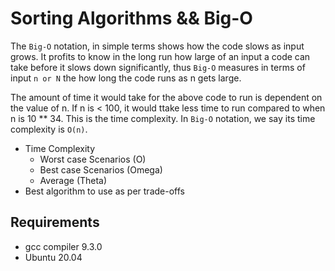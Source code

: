 #	Sorting Algorithms && Big-O


The ```Big-O``` notation, in simple terms shows how the code slows as input grows. It profits to know in the long run how large of an input a code can take before it slows down significantly, thus ```Big-O``` measures in terms of input ```n or N``` the how long the code runs as n gets large.

The amount of time it would take for the above code to run is dependent on the value of n. If n is < 100, it would ttake less time to run compared to when n is 10 ** 34. This is the time complexity. In ```Big-O``` notation, we say
its time complexity is ```O(n)```. 

- Time Complexity
	- Worst case Scenarios (O)
	- Best case Scenarios (Omega)
	- Average (Theta)
- Best algorithm to use as per trade-offs

## Requirements
- gcc compiler 9.3.0
- Ubuntu 20.04
